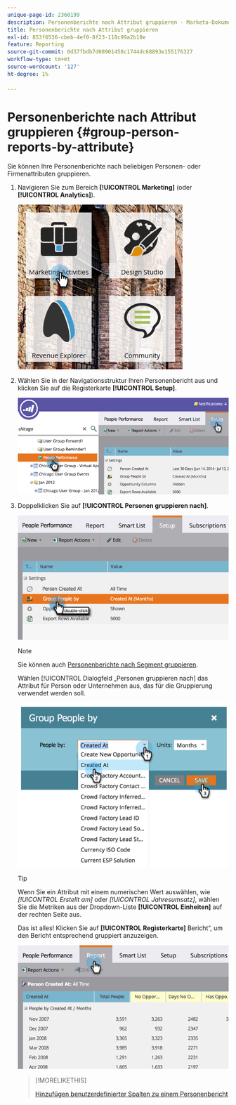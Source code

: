 ```yaml
---
unique-page-id: 2360199
description: Personenberichte nach Attribut gruppieren - Marketo-Dokumente - Produktdokumentation
title: Personenberichte nach Attribut gruppieren
exl-id: 853f6536-cbeb-4ef0-8f23-118c99a2b18e
feature: Reporting
source-git-commit: 0d37fbdb7d08901458c1744dc68893e155176327
workflow-type: tm+mt
source-wordcount: '127'
ht-degree: 1%

---
```


# Personenberichte nach Attribut gruppieren {#group-person-reports-by-attribute}

Sie können Ihre Personenberichte nach beliebigen Personen- oder Firmenattributen gruppieren.

1. Navigieren Sie zum Bereich **[!UICONTROL Marketing]** (oder **[!UICONTROL Analytics]**).

   ![](assets/image2017-3-28-10-3a22-3a53.png)

1. Wählen Sie in der Navigationsstruktur Ihren Personenbericht aus und klicken Sie auf die Registerkarte **[!UICONTROL Setup]**.

   ![](assets/image2017-3-28-11-3a33-3a48.png)

1. Doppelklicken Sie auf **[!UICONTROL Personen gruppieren nach]**.

   ![](assets/image2017-3-28-11-3a34-3a5.png)

   >[!NOTE]
   >
   >Sie können auch [Personenberichte nach Segment gruppieren](/help/marketo/product-docs/personalization/segmentation-and-snippets/segmentation/group-person-reports-by-segment.md).

   Wählen [!UICONTROL  Dialogfeld „Personen gruppieren nach] das Attribut für Person oder Unternehmen aus, das für die Gruppierung verwendet werden soll.

   ![](assets/image2017-3-28-11-3a34-3a42.png)

   >[!TIP]
   >
   >Wenn Sie ein Attribut mit einem numerischen Wert auswählen, wie _[!UICONTROL Erstellt am]_ oder _[!UICONTROL Jahresumsatz]_, wählen Sie die Metriken aus der Dropdown-Liste **[!UICONTROL Einheiten]** auf der rechten Seite aus.

   Das ist alles! Klicken Sie auf **[!UICONTROL Registerkarte]** Bericht“, um den Bericht entsprechend gruppiert anzuzeigen.

   ![](assets/image2017-3-28-11-3a35-3a0.png)

   >[!MORELIKETHIS]
   >
   >[Hinzufügen benutzerdefinierter Spalten zu einem Personenbericht](/help/marketo/product-docs/reporting/basic-reporting/editing-reports/add-custom-columns-to-a-person-report.md)

